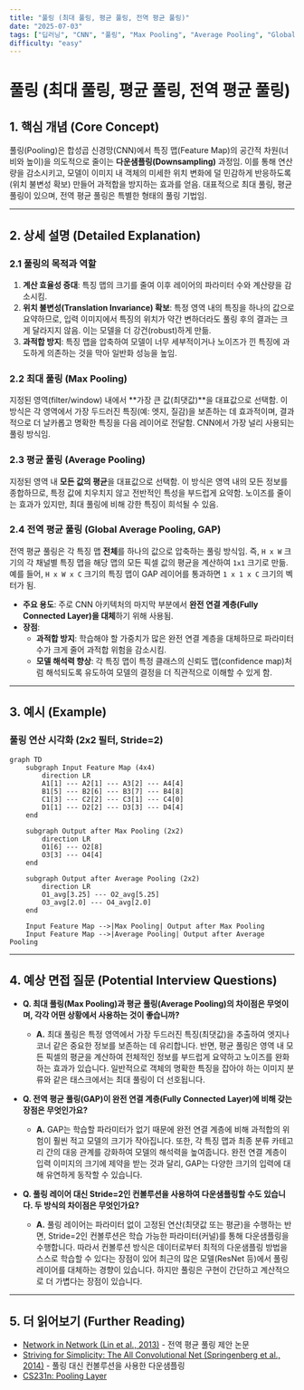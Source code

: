```yaml
---
title: "풀링 (최대 풀링, 평균 풀링, 전역 평균 풀링)"
date: "2025-07-03"
tags: ["딥러닝", "CNN", "풀링", "Max Pooling", "Average Pooling", "Global Average Pooling"]
difficulty: "easy"
---
```


# 풀링 (최대 풀링, 평균 풀링, 전역 평균 풀링)

## 1. 핵심 개념 (Core Concept)

풀링(Pooling)은 합성곱 신경망(CNN)에서 특징 맵(Feature Map)의 공간적 차원(너비와 높이)을 의도적으로 줄이는 **다운샘플링(Downsampling)** 과정임. 이를 통해 연산량을 감소시키고, 모델이 이미지 내 객체의 미세한 위치 변화에 덜 민감하게 반응하도록(위치 불변성 확보) 만들어 과적합을 방지하는 효과를 얻음. 대표적으로 최대 풀링, 평균 풀링이 있으며, 전역 평균 풀링은 특별한 형태의 풀링 기법임.

---

## 2. 상세 설명 (Detailed Explanation)

### 2.1 풀링의 목적과 역할

1.  **계산 효율성 증대**: 특징 맵의 크기를 줄여 이후 레이어의 파라미터 수와 계산량을 감소시킴.
2.  **위치 불변성(Translation Invariance) 확보**: 특정 영역 내의 특징을 하나의 값으로 요약하므로, 입력 이미지에서 특징의 위치가 약간 변하더라도 풀링 후의 결과는 크게 달라지지 않음. 이는 모델을 더 강건(robust)하게 만듦.
3.  **과적합 방지**: 특징 맵을 압축하여 모델이 너무 세부적이거나 노이즈가 낀 특징에 과도하게 의존하는 것을 막아 일반화 성능을 높임.

### 2.2 최대 풀링 (Max Pooling)

지정된 영역(filter/window) 내에서 **가장 큰 값(최댓값)**을 대표값으로 선택함. 이 방식은 각 영역에서 가장 두드러진 특징(예: 엣지, 질감)을 보존하는 데 효과적이며, 결과적으로 더 날카롭고 명확한 특징을 다음 레이어로 전달함. CNN에서 가장 널리 사용되는 풀링 방식임.

### 2.3 평균 풀링 (Average Pooling)

지정된 영역 내 **모든 값의 평균**을 대표값으로 선택함. 이 방식은 영역 내의 모든 정보를 종합하므로, 특정 값에 치우치지 않고 전반적인 특성을 부드럽게 요약함. 노이즈를 줄이는 효과가 있지만, 최대 풀링에 비해 강한 특징이 희석될 수 있음.

### 2.4 전역 평균 풀링 (Global Average Pooling, GAP)

전역 평균 풀링은 각 특징 맵 **전체**를 하나의 값으로 압축하는 풀링 방식임. 즉, `H x W` 크기의 각 채널별 특징 맵을 해당 맵의 모든 픽셀 값의 평균을 계산하여 `1x1` 크기로 만듦. 예를 들어, `H x W x C` 크기의 특징 맵이 GAP 레이어를 통과하면 `1 x 1 x C` 크기의 벡터가 됨.

*   **주요 용도**: 주로 CNN 아키텍처의 마지막 부분에서 **완전 연결 계층(Fully Connected Layer)을 대체**하기 위해 사용됨.
*   **장점**:
    *   **과적합 방지**: 학습해야 할 가중치가 많은 완전 연결 계층을 대체하므로 파라미터 수가 크게 줄어 과적합 위험을 감소시킴.
    *   **모델 해석력 향상**: 각 특징 맵이 특정 클래스의 신뢰도 맵(confidence map)처럼 해석되도록 유도하여 모델의 결정을 더 직관적으로 이해할 수 있게 함.

---

## 3. 예시 (Example)

### 풀링 연산 시각화 (2x2 필터, Stride=2)

```mermaid
graph TD
    subgraph Input Feature Map (4x4)
        direction LR
        A1[1] --- A2[1] --- A3[2] --- A4[4]
        B1[5] --- B2[6] --- B3[7] --- B4[8]
        C1[3] --- C2[2] --- C3[1] --- C4[0]
        D1[1] --- D2[2] --- D3[3] --- D4[4]
    end

    subgraph Output after Max Pooling (2x2)
        direction LR
        O1[6] --- O2[8]
        O3[3] --- O4[4]
    end

    subgraph Output after Average Pooling (2x2)
        direction LR
        O1_avg[3.25] --- O2_avg[5.25]
        O3_avg[2.0] --- O4_avg[2.0]
    end

    Input Feature Map -->|Max Pooling| Output after Max Pooling
    Input Feature Map -->|Average Pooling| Output after Average Pooling
```

---

## 4. 예상 면접 질문 (Potential Interview Questions)

*   **Q. 최대 풀링(Max Pooling)과 평균 풀링(Average Pooling)의 차이점은 무엇이며, 각각 어떤 상황에서 사용하는 것이 좋습니까?**
    *   **A.** 최대 풀링은 특정 영역에서 가장 두드러진 특징(최댓값)을 추출하여 엣지나 코너 같은 중요한 정보를 보존하는 데 유리합니다. 반면, 평균 풀링은 영역 내 모든 픽셀의 평균을 계산하여 전체적인 정보를 부드럽게 요약하고 노이즈를 완화하는 효과가 있습니다. 일반적으로 객체의 명확한 특징을 잡아야 하는 이미지 분류와 같은 태스크에서는 최대 풀링이 더 선호됩니다.

*   **Q. 전역 평균 풀링(GAP)이 완전 연결 계층(Fully Connected Layer)에 비해 갖는 장점은 무엇인가요?**
    *   **A.** GAP는 학습할 파라미터가 없기 때문에 완전 연결 계층에 비해 과적합의 위험이 훨씬 적고 모델의 크기가 작아집니다. 또한, 각 특징 맵과 최종 분류 카테고리 간의 대응 관계를 강화하여 모델의 해석력을 높여줍니다. 완전 연결 계층이 입력 이미지의 크기에 제약을 받는 것과 달리, GAP는 다양한 크기의 입력에 대해 유연하게 동작할 수 있습니다.

*   **Q. 풀링 레이어 대신 Stride=2인 컨볼루션을 사용하여 다운샘플링할 수도 있습니다. 두 방식의 차이점은 무엇인가요?**
    *   **A.** 풀링 레이어는 파라미터 없이 고정된 연산(최댓값 또는 평균)을 수행하는 반면, Stride=2인 컨볼루션은 학습 가능한 파라미터(커널)를 통해 다운샘플링을 수행합니다. 따라서 컨볼루션 방식은 데이터로부터 최적의 다운샘플링 방법을 스스로 학습할 수 있다는 장점이 있어 최근의 많은 모델(ResNet 등)에서 풀링 레이어를 대체하는 경향이 있습니다. 하지만 풀링은 구현이 간단하고 계산적으로 더 가볍다는 장점이 있습니다.

---

## 5. 더 읽어보기 (Further Reading)

*   [Network in Network (Lin et al., 2013)](https://arxiv.org/abs/1312.4400) - 전역 평균 풀링 제안 논문
*   [Striving for Simplicity: The All Convolutional Net (Springenberg et al., 2014)](https://arxiv.org/abs/1412.6806) - 풀링 대신 컨볼루션을 사용한 다운샘플링
*   [CS231n: Pooling Layer](https://cs231n.github.io/convolutional-networks/#pool)